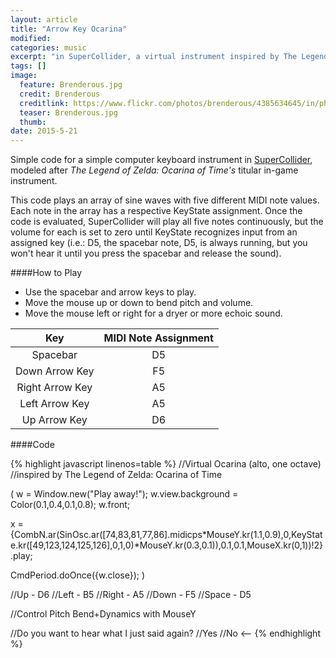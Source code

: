 ```yaml
---
layout: article
title: "Arrow Key Ocarina"
modified:
categories: music
excerpt: "in SuperCollider, a virtual instrument inspired by The Legend of Zelda: Ocarina of Time"
tags: []
image:
  feature: Brenderous.jpg
  credit: Brenderous
  creditlink: https://www.flickr.com/photos/brenderous/4385634645/in/photolist-pshcEE-bkoZvR-pWmMw5-pNwf5d-3ry39-dNnoLt-btww2r-dZR7R1-9G1rm8-9KXssH-cWR1if-ezT3MD-rpN5oM-cuVeLL-aFC7Jn-5YPfb6-7Fxwor-aF2nBx-dMuwP4-dqzJq-h1RyJA-2iiTWN-6oSeVY-9aUGQH-7jdisF-nWdXLS-9FfbjK-nat2E7-pTfecC-r8FKTM-cuUA6Q-4pZMH4-dhhHbk-3P9C2h-cuUViy-r2GRN8-aNEg8F-5hMCZW-9aBKW-6iXJMq-6qAEyw-5EqZez-iXqupY-f1H2DQ-6giYU-8fkLUH-dMtzCW-nx6oid-bEYSpA-nx6ofY
  teaser: Brenderous.jpg
  thumb:
date: 2015-5-21
---
```

Simple code for a simple computer keyboard instrument in [SuperCollider](http://supercollider.github.io/), modeled after *The Legend of Zelda: Ocarina of Time's* titular in-game instrument.

This code plays an array of sine waves with five different MIDI note values.  Each note in the array has a respective KeyState assignment.  Once the code is evaluated, SuperCollider will play all five notes continuously, but the volume for each is set to zero until KeyState recognizes input from an assigned key (i.e.: D5, the spacebar note, D5, is always running, but you won't hear it until you press the spacebar and release the sound).

####How to Play
- Use the spacebar and arrow keys to play.
- Move the mouse up or down to bend pitch and volume.
- Move the mouse left or right for a dryer or more echoic sound.

| Key             | MIDI Note Assignment |
|:---------------:|:--------------------:|
| Spacebar        | D5                   |
| Down Arrow Key  | F5                   |
| Right Arrow Key | A5                   |
| Left Arrow Key  | A5                   |
| Up Arrow Key    | D6                   |


####Code

{% highlight javascript linenos=table %}
//Virtual Ocarina (alto, one octave)
//inspired by The Legend of Zelda: Ocarina of Time

(
w = Window.new("Play away!");
w.view.background = Color(0.1,0.4,0.1,0.8);
w.front;

x = {CombN.ar(SinOsc.ar([74,83,81,77,86].midicps*MouseY.kr(1.1,0.9),0,KeyState.kr([49,123,124,125,126],0,1,0)*MouseY.kr(0.3,0.1)),0.1,0.1,MouseX.kr(0,1))!2}.play;

CmdPeriod.doOnce({w.close});
)

//Up    - D6
//Left  - B5
//Right - A5
//Down  - F5
//Space - D5

//Control Pitch Bend+Dynamics with MouseY

//Do you want to hear what I just said again?
//Yes
//No  <--
{% endhighlight %}
